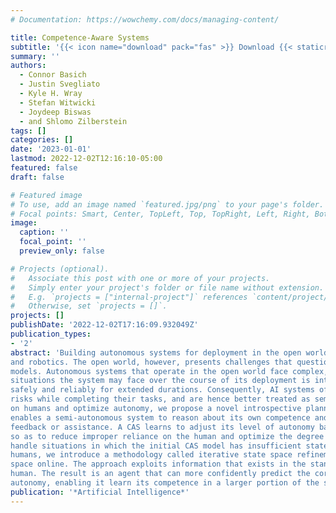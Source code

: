 ```yaml
---
# Documentation: https://wowchemy.com/docs/managing-content/

title: Competence-Aware Systems
subtitle: '{{< icon name="download" pack="fas" >}} Download {{< staticref "uploads/basich-2023-competence.pdf" "newtab" >}}here{{< /staticref >}}.'
summary: ''
authors:
  - Connor Basich
  - Justin Svegliato
  - Kyle H. Wray
  - Stefan Witwicki
  - Joydeep Biswas
  - and Shlomo Zilberstein
tags: []
categories: []
date: '2023-01-01'
lastmod: 2022-12-02T12:16:10-05:00
featured: false
draft: false

# Featured image
# To use, add an image named `featured.jpg/png` to your page's folder.
# Focal points: Smart, Center, TopLeft, Top, TopRight, Left, Right, BottomLeft, Bottom, BottomRight.
image:
  caption: ''
  focal_point: ''
  preview_only: false

# Projects (optional).
#   Associate this post with one or more of your projects.
#   Simply enter your project's folder or file name without extension.
#   E.g. `projects = ["internal-project"]` references `content/project/deep-learning/index.md`.
#   Otherwise, set `projects = []`.
projects: []
publishDate: '2022-12-02T17:16:09.932049Z'
publication_types:
- '2'
abstract: 'Building autonomous systems for deployment in the open world has been a longstanding objective in both artificial intelligence
and robotics. The open world, however, presents challenges that question some of the assumptions often made in contemporary AI
models. Autonomous systems that operate in the open world face complex, non-stationary environments wherein enumerating all
situations the system may face over the course of its deployment is intractable. Nevertheless, these systems are expected to operate
safely and reliably for extended durations. Consequently, AI systems often rely on some degree of human assistance to mitigate
risks while completing their tasks, and are hence better treated as semi-autonomous systems. In order to reduce unnecessary reliance
on humans and optimize autonomy, we propose a novel introspective planning model—competence-aware systems (CAS)—that
enables a semi-autonomous system to reason about its own competence and allowed level of autonomy by leveraging human
feedback or assistance. A CAS learns to adjust its level of autonomy based on experience and interactions with a human authority
so as to reduce improper reliance on the human and optimize the degree of autonomy it employs in any given circumstance. To
handle situations in which the initial CAS model has insufficient state information to properly discriminate feedback received from
humans, we introduce a methodology called iterative state space refinement that gradually increases the granularity of the state
space online. The approach exploits information that exists in the standard CAS model and requires no additional input from the
human. The result is an agent that can more confidently predict the correct feedback from the human authority in each level of
autonomy, enabling it learn its competence in a larger portion of the state space.'
publication: '*Artificial Intelligence*'
---
```

